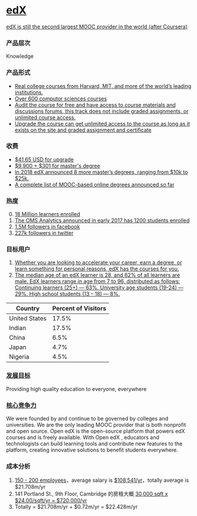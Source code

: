 # [edX](https://www.edx.org/) 
[ edX is still the second largest MOOC provider in the world (after Coursera)](https://www.class-central.com/report/edx-2018-review/)

### 产品层次
Knowledge

### 产品形式
* [Real college courses from Harvard, MIT, and more of the world’s leading institutions.](https://www.edx.org/course/subject/computer-science)
* [Over 600 computor sciences courses](https://www.edx.org/course/subject/computer-science#about-edx)
* [Audit the course for free and have access to course materials and discussions forums, this track does not include graded assignments, or unlimited course access.](https://courses.edx.org/course_modes/choose/course-v1:UCSanDiegoX+DSE210x+1T2019/)
* [Upgrade the course can get unlimited access to the course as long as it exists on the site and graded assignment and certificate](https://courses.edx.org/courses/course-v1:HarvardX+PH125.1x+1T2019a/course/)

### 收费
* [$41.65 USD for upgrade](https://courses.edx.org/courses/course-v1:HarvardX+PH125.1x+1T2019a/course/)
* [$9,900 + $301 for master's degree](https://www.edx.org/masters/online-master-science-analytics-georgia-tech)
* [In 2018 edX announced 8 more master’s degrees, ranging from $10k to $25k.](https://www.class-central.com/report/edx-2018-review/)
* [A complete list of MOOC-based online degrees announced so far](https://www.class-central.com/pricing-charts/mooc-based-degrees)

### 热度
0. [18 Million learners enrolled](https://www.class-central.com/report/edx-2018-review/)
1. [ The OMS Analytics announced in early 2017 has 1200 students enrolled](https://www.class-central.com/report/edx-2018-review/)
2. [1.5M followers in facebook](https://www.facebook.com/pg/edX/community/?ref=page_internal)
3. [227k followers in twitter](https://twitter.com/edXOnline)



### 目标用户
1. [Whether you are looking to accelerate your career, earn a degree, or learn something for personal reasons, edX has the courses for you.](https://www.edx.org/course/subject/computer-science#about-edx)
2. [The median age of an edX learner is 28, and 62% of all learners are male. EdX learners range in age from 7 to 96, distributed as follows:
    Continuing learners (25+) — 63%.
    University age students (19-24) — 29%.
    High school students (13 – 18) — 8%.
](https://www.class-central.com/report/edx-2018-review/)

| Country        |  Percent of Visitors |
|----------------|----------------------|
|  United States | 17.5%                |
| Indian         | 17.5%                |
| China          | 6.5%                 |
| Japan          | 4.7%                 |
| Nigeria        | 4.5%                 |





### [发展目标](https://www.edx.org/about-us)
Providing high quality education to everyone, everywhere

### [核心竞争力](https://www.edx.org/about-us)
We were founded by and continue to be governed by colleges and universities. We are the only leading MOOC provider that is both nonprofit and open source.
Open edX is the open-source platform that powers edX courses and is freely available. With Open edX , educators and technologists can build learning tools and contribute new features to the platform, creating innovative solutions to benefit students everywhere.

### 成本分析
1. [150 - 200 employees](https://www.class-central.com/report/edx-2018-review/)，average salary is [$108,541/yr](https://www.glassdoor.com/Salaries/cambridge-software-engineer-salary-SRCH_IL.0,9_IC1154545_KO10,27.htm)，totally average is $21.708m/yr 
2. 141 Portland St., 9th Floor, Cambridge 的房租大概 [30,000 sqft x $24.00/sqft/yr = $720,000/yr](https://42floors.com/us/ma/cambridge/141-portland-st) 
3. Totally = $21.708m/yr + $0.72m/yr = $22.428m/yr                       
